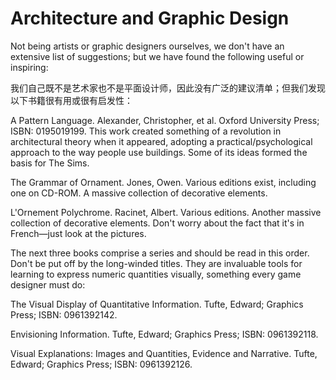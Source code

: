 # Architecture and Graphic Design

Not being artists or graphic designers ourselves, we don't have an extensive list of suggestions; but we have found the following useful or inspiring:

我们自己既不是艺术家也不是平面设计师，因此没有广泛的建议清单；但我们发现以下书籍很有用或很有启发性：

A Pattern Language. Alexander, Christopher, et al. Oxford University Press; ISBN: 0195019199. This work created something of a revolution in architectural theory when it appeared, adopting a practical/psychological approach to the way people use buildings. Some of its ideas formed the basis for The Sims.

The Grammar of Ornament. Jones, Owen. Various editions exist, including one on CD-ROM. A massive collection of decorative elements.

L'Ornement Polychrome. Racinet, Albert. Various editions. Another massive collection of decorative elements. Don't worry about the fact that it's in French—just look at the pictures.

The next three books comprise a series and should be read in this order. Don't be put off by the long-winded titles. They are invaluable tools for learning to express numeric quantities visually, something every game designer must do:

The Visual Display of Quantitative Information. Tufte, Edward; Graphics Press; ISBN: 0961392142.

Envisioning Information. Tufte, Edward; Graphics Press; ISBN: 0961392118.

Visual Explanations: Images and Quantities, Evidence and Narrative. Tufte, Edward; Graphics Press; ISBN: 0961392126.